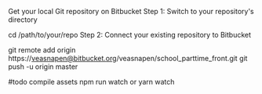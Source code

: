 Get your local Git repository on Bitbucket
Step 1: Switch to your repository's directory

cd /path/to/your/repo
Step 2: Connect your existing repository to Bitbucket

git remote add origin https://veasnapen@bitbucket.org/veasnapen/school_parttime_front.git
git push -u origin master

#todo compile assets
npm run watch
or yarn watch
